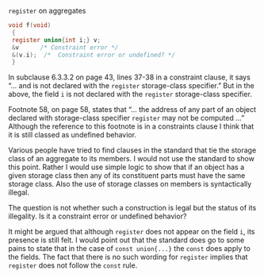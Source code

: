 `register` on aggregates

```c
void f(void)
 {
 register union{int i;} v;
 &v      /* Constraint error */
 &(v.i);  /*  Constraint error or undefined? */
 }
```

In subclause 6.3.3.2 on page 43, lines 37-38 in a constraint clause, it says
“... and is not declared with the `register` storage-class specifier.” But in
the above, the field `i` is not declared with the `register` storage-class
specifier.

Footnote 58, on page 58, states that “... the address of any part of an object
declared with storage-class specifier `register` may not be computed ...”
Although the reference to this footnote is in a constraints clause I think that
it is still classed as undefined behavior.

Various people have tried to find clauses in the standard that tie the storage
class of an aggregate to its members. I would not use the standard to show this
point. Rather I would use simple logic to show that if an object has a given
storage class then any of its constituent parts must have the same storage
class. Also the use of storage classes on members is syntactically illegal.

The question is not whether such a construction is legal but the status of its
illegality. Is it a constraint error or undefined behavior?

It might be argued that although `register` does not appear on the field `i`,
its presence is still felt. I would point out that the standard does go to some
pains to state that in the case of `const union{...}` the `const` does apply to
the fields. The fact that there is no such wording for `register` implies that
`register` does not follow the `const` rule.
